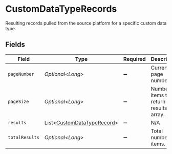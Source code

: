 # CustomDataTypeRecords

Resulting records pulled from the source platform for a specific custom data type.


## Fields

| Field                                                                      | Type                                                                       | Required                                                                   | Description                                                                |
| -------------------------------------------------------------------------- | -------------------------------------------------------------------------- | -------------------------------------------------------------------------- | -------------------------------------------------------------------------- |
| `pageNumber`                                                               | *Optional\<Long>*                                                          | :heavy_minus_sign:                                                         | Current page number.                                                       |
| `pageSize`                                                                 | *Optional\<Long>*                                                          | :heavy_minus_sign:                                                         | Number of items to return in results array.                                |
| `results`                                                                  | List\<[CustomDataTypeRecord](../../models/shared/CustomDataTypeRecord.md)> | :heavy_minus_sign:                                                         | N/A                                                                        |
| `totalResults`                                                             | *Optional\<Long>*                                                          | :heavy_minus_sign:                                                         | Total number of items.                                                     |